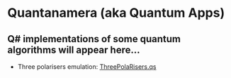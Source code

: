 # Quantanamera (aka Quantum Apps)

## Q# implementations of some quantum algorithms will appear here...
- Three polarisers emulation: [ThreePolaRisers.qs](./ThreePolaRisers/program.qs)


